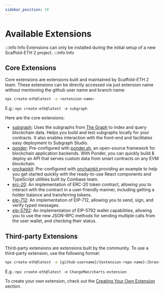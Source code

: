 ```yaml
---
sidebar_position: 10
---
```


# Available Extensions

:::info Info
Extensions can only be installed during the initial setup of a new Scaffold-ETH 2 project.
:::info Info

## Core Extensions

Core extensions are extensions built and maintained by Scaffold-ETH 2 team. These extensions can be directly accessed via just extension name without mentioning the github user name and branch name:

```bash
npx create-eth@latest -e <extension-name>
```

E.g.: `npx create-eth@latest -e subgraph`

Here are the core extensions:

- [subgraph](https://github.com/scaffold-eth/create-eth-extensions/tree/subgraph): Uses the subgraphs from [The Graph](https://thegraph.com/) to index and query blockchain data. Helps you build and test subgraphs locally for your contracts. It also enables interaction with the front-end and facilitates easy deployment to Subgraph Studio.
- [ponder](https://github.com/scaffold-eth/create-eth-extensions/tree/ponder): Pre-configured with [ponder.sh](https://ponder.sh), an open-source framework for blockchain application backends. With Ponder, you can quickly build & deploy an API that serves custom data from smart contracts on any EVM blockchain.
- [onchainkit](https://github.com/scaffold-eth/create-eth-extensions/tree/onchainkit): Pre-configured with [onchainkit](https://onchainkit.xyz/),providing an example to help you get started quickly with the ready-to-use React components and TypeScript utilities built by Coinbase team.
- [erc-20](https://github.com/scaffold-eth/create-eth-extensions/tree/erc-20): An implementation of ERC-20 token contract, allowing you to interact with the contract in a user-friendly manner, including getting a holder balance and transferring tokens.
- [eip-712](https://github.com/scaffold-eth/create-eth-extensions/tree/eip-712): An implementation of EIP-712, allowing you to send, sign, and verify typed messages.
- [eip-5792](https://github.com/scaffold-eth/create-eth-extensions/tree/eip-5792): An implementation of EIP-5792 wallet capabilities, allowing you to use the new JSON-RPC methods for sending multiple calls from the user wallet, and checking their status.

## Third-party Extensions

Third-party extensions are extensions built by the community. To use a third-party extension, use the following format:

```bash
npx create-eth@latest -e {github-username}/{extension-repo-name}:{branch-name} # branch-name is optional
```

E.g.: `npx create-eth@latest -e ChangoMan/charts-extension`

To create your own extension, check out the [Creating Your Own Extension](./createExtensions.md) section.
